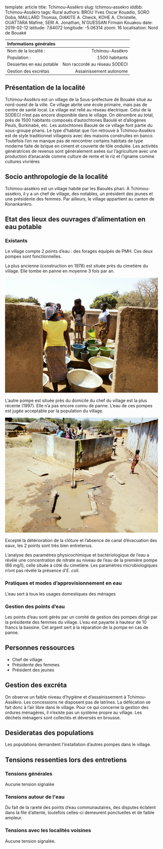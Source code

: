 template: article
title: Tchimou-Assêkro
slug: tchimou-assekro
iddbb: Tchimou-Assêkro
tags: Rural
authors: BROU Yves Oscar Kouadio, SORO Doba, MAILLARD Thomas, DIAKITE A. Cheick, KOHE A. Christelle, OUATTARA Mafine, SERI A. Jonathan, N'GUESSAN Firmain Kouakou
date: 2019-02-12
latitude:  7.84072 
longitude: -5.06314 
zoom: 16
localisation: Nord de Bouaké


|Informations générales||
|:--|--:|
| Nom de la localité : | Tchimou-Assêkro | 
| Population : | 1500 habitants | 
| Dessertes en eau potable | Non raccordé au réseau SODECI | 
| Gestion des excrétas | Assainissement autonome | 

## Présentation de la localité
Tchimou-Assêkro est un village de la Sous-préfecture de Bouaké situé au nord-ouest de la ville. Ce village abrite une école primaire, mais pas de centre de santé local. Le village est relié au réseau électrique. Celui de la SODECI n’est pas encore disponible dans le village. On dénombre au total, près de 1500 habitants composés d’autochtones Baoulé et d’allogènes Peuls, Burkinabé, etc. Les autochtones Baoulé de ce village font partie du sous-groupe pharis.
Le type d’habitat que l’on retrouve à Tchimou-Assêkro est de style traditionnel villageois avec des maisons construites en banco. Toutefois l’on ne manque pas de rencontrer certains habitats de type moderne faite de brique en ciment et couverte de tôle ondulée.
Les activités génératrices de revenus sont généralement axées sur l’agriculture avec une production d’anacarde comme culture de rente et le riz et l’igname comme cultures vivrières

## Socio anthropologie de la localité 

Tchimou-assèkro est un village habité par les Baoulés phari. À Tchimou-assèkro, il y a un chef de village, des notables, un président des jeunes et une présidente des femmes. Par ailleurs, le village appartient au canton de Konankankro. 


## Etat des lieux des ouvrages d’alimentation en eau potable

### Existants
Le village compte 2 points d’eau : des forages équipés de PMH. Ces deux pompes sont fonctionnelles. 

La plus ancienne (construction en 1978) est située près du cimetière du village. Elle tombe en panne en moyenne 3 fois par an. 


![PMH](images/tchimouassekro1.jpg "PMH")


L’autre pompe est située près du domicile du chef du village est la plus récente (1997). Elle n’a pas encore connu de panne. L’eau de ces pompes est jugée acceptable par la population du village.

![PMH](images/tchimouassekro2.jpg "PMH")


Excepté la détérioration de la clôture et l’absence de canal d’évacuation des eaux, les 2 points sont très bien entretenus.

L’analyse des paramètres physicochimique et bactériologique de l’eau a révélé une concentration de nitrate au niveau de l’eau de la première pompe (66 mg/l), celle située à côté du cimetière. Les paramètres microbiologiques n’ont pas révélé la présence d'*E. coli*.

### Pratiques et modes d’approvisionnement en eau
L’eau sert à tous les usages domestiques des ménages

### Gestion des points d’eau

Les points d’eau sont gérés par un comité de gestion des pompes dirigé par la présidente des femmes du village. L’eau est payante à hauteur de 10 francs la bassine. Cet argent sert à la réparation de la pompe en cas de panne.

## Personnes ressources


* Chef de village 
* Présidente des femmes                                
* Président des jeunes

## Gestion des excréta

On observe un faible niveau d’hygiène et d’assainissement à Tchimou-Assêkro. Les concessions ne disposent pas de latrines. La défécation se fait donc à l’air libre dans le village. Pour ce qui concerne la gestion des ordures ménagères, il n’existe pas un système propre au village. Les déchets ménagers sont collectés et déversés en brousse. 


## Desideratas des populations
Les populations demandent l’installation d’autres pompes dans le village.

## Tensions ressenties lors des entretiens

### Tensions générales
Aucune tension signalée

### Tensions autour de l'eau
Du fait de la rareté des points d’eau communautaires, des disputes éclatent dans la file d’attente, toutefois celles-ci demeurent ponctuelles et de faible ampleur.

### Tensions avec les localités voisines
Aucune tension signalée.







